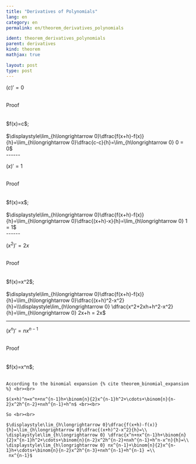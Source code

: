 ```yaml
---
title: "Derivatives of Polynomials"
lang: en
category: en
permalink: en/theorem_derivatives_polynomials

ident: theorem_derivatives_polynomials
parent: derivatives
kind: theorem
mathjax: true

layout: post
type: post
---
```


<div>

$(c)'=0$<br><br>

<div class="bcblue boxdissap">
	Proof
</div><br><br>

<div class="dissap">
	$f(x)=c$;<br><br> $\displaystyle\lim_{h\longrightarrow 0}\dfrac{f(x+h)-f(x)}{h}=\lim_{h\longrightarrow 0}\dfrac{c-c}{h}=\lim_{h\longrightarrow 0} 0 = 0$
</div>

</div>
------

<div>

$(x)'=1$<br><br>

<div class="bcblue boxdissap">
	Proof
</div><br><br>

<div class="dissap">
	$f(x)=x$;<br><br> $\displaystyle\lim_{h\longrightarrow 0}\dfrac{f(x+h)-f(x)}{h}=\lim_{h\longrightarrow 0}\dfrac{(x+h)-x}{h}=\lim_{h\longrightarrow 0} 1 = 1$
</div>

</div>
------

<div>

$(x^2)'=2x$<br><br>

<div class="bcblue boxdissap">
	Proof
</div><br><br>

<div class="dissap">
	$f(x)=x^2$;<br><br> $\displaystyle\lim_{h\longrightarrow 0}\dfrac{f(x+h)-f(x)}{h}=\lim_{h\longrightarrow 0}\dfrac{(x+h)^2-x^2}{h}=\\\displaystyle\lim_{h\longrightarrow 0} \dfrac{x^2+2xh+h^2-x^2}{h}=\lim_{h\longrightarrow 0} 2x+h = 2x$
</div>

</div>

------

<div>

$(x^n)'=nx^{n-1}$<br><br>

<div class="bcblue boxdissap">
	Proof
</div><br><br>

<div class="dissap">
	$f(x)=x^n$;<br><br> 

	According to the binomial expansion {% cite theorem_binomial_expansion %} <br><br> 

	$(x+h)^n=x^n+nx^{n-1}h+\binom{n}{2}x^{n-1}h^2+\cdots+\binom{n}{n-2}x^2h^{n-2}+nxh^{n-1}+h^n$ <br><br> 

	So <br><br> 

	$\displaystyle\lim_{h\longrightarrow 0}\dfrac{f(x+h)-f(x)}{h}=\lim_{h\longrightarrow 0}\dfrac{(x+h)^2-x^2}{h}=\\
	\displaystyle\lim_{h\longrightarrow 0} \dfrac{x^n+nx^{n-1}h+\binom{n}{2}x^{n-1}h^2+\cdots+\binom{n}{n-2}x^2h^{n-2}+nxh^{n-1}+h^n-x^n}{h}=\\
	\displaystyle\lim_{h\longrightarrow 0} nx^{n-1}+\binom{n}{2}x^{n-1}h+\cdots+\binom{n}{n-2}x^2h^{n-3}+nxh^{n-1}+h^{n-1} =\\
	 nx^{n-1}$
</div>

</div>

